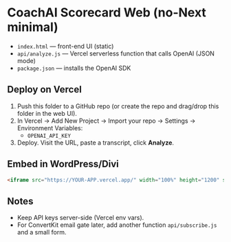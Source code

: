 # CoachAI Scorecard Web (no-Next minimal)
- `index.html` — front-end UI (static)
- `api/analyze.js` — Vercel serverless function that calls OpenAI (JSON mode)
- `package.json` — installs the OpenAI SDK

## Deploy on Vercel
1) Push this folder to a GitHub repo (or create the repo and drag/drop this folder in the web UI).
2) In Vercel → Add New Project → Import your repo → Settings → Environment Variables:
   - `OPENAI_API_KEY`
3) Deploy. Visit the URL, paste a transcript, click **Analyze**.

## Embed in WordPress/Divi
```html
<iframe src="https://YOUR-APP.vercel.app/" width="100%" height="1200" style="border:0;border-radius:16px;overflow:hidden" loading="lazy"></iframe>
```

## Notes
- Keep API keys server-side (Vercel env vars).
- For ConvertKit email gate later, add another function `api/subscribe.js` and a small form.
